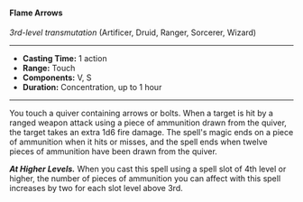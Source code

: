 #### Flame Arrows
*3rd-level transmutation* (Artificer, Druid, Ranger, Sorcerer, Wizard)
___
- **Casting Time:** 1 action
- **Range:** Touch
- **Components:** V, S
- **Duration:** Concentration, up to 1 hour
---
You touch a quiver containing arrows or bolts. When a target is hit by a ranged weapon attack using a piece of ammunition drawn from the quiver, the target takes an extra 1d6 fire damage. The spell's magic ends on a piece of ammunition when it hits or misses, and the spell ends when twelve pieces of ammunition have been drawn from the quiver.

***At Higher Levels.*** When you cast this spell using a spell slot of 4th level or higher, the number of pieces of ammunition you can affect with this spell increases by two for each slot level above 3rd.